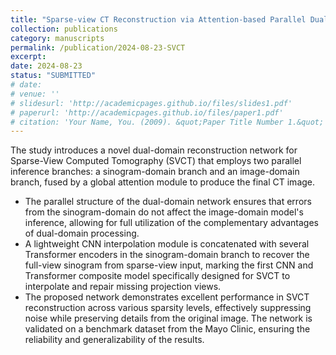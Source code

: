 ```yaml
---
title: "Sparse-view CT Reconstruction via Attention-based Parallel Dual-domain Fusion"
collection: publications
category: manuscripts
permalink: /publication/2024-08-23-SVCT
excerpt: 
date: 2024-08-23
status: "SUBMITTED"
# date: 
# venue: ''
# slidesurl: 'http://academicpages.github.io/files/slides1.pdf'
# paperurl: 'http://academicpages.github.io/files/paper1.pdf'
# citation: 'Your Name, You. (2009). &quot;Paper Title Number 1.&quot; <i>Journal 1</i>. 1(1).'
---
```


The study introduces a novel dual-domain reconstruction network for Sparse-View Computed Tomography (SVCT) that employs two parallel inference branches: a sinogram-domain branch and an image-domain branch, fused by a global attention module to produce the final CT image.

* The parallel structure of the dual-domain network ensures that errors from the 
sinogram-domain do not affect the image-domain model's inference, allowing for 
full utilization of the complementary advantages of dual-domain processing.
* A lightweight CNN interpolation module is concatenated with several Transformer encoders in the sinogram-domain branch to recover the full-view sinogram from sparse-view input, marking the first CNN and Transformer composite model specifically designed for SVCT to interpolate and repair missing projection views.
* The proposed network demonstrates excellent performance in SVCT reconstruction across various sparsity levels, effectively suppressing noise while preserving details from the original image. The network is validated on a benchmark dataset from the Mayo Clinic, ensuring the reliability and generalizability of the results.